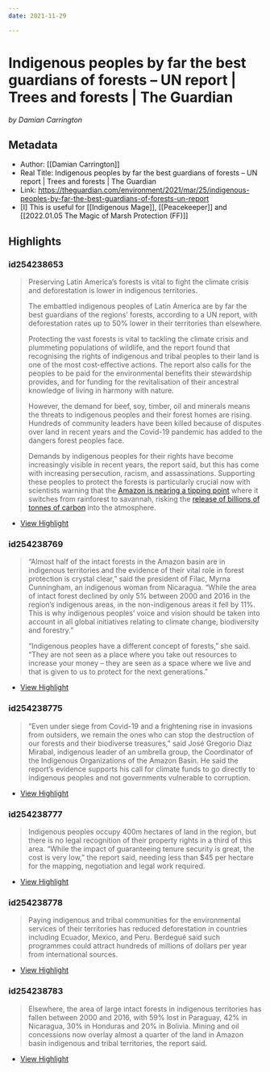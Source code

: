 ```yaml
---
date: 2021-11-29

---
```

# Indigenous peoples by far the best guardians of forests – UN report | Trees and forests | The Guardian
<cite>by Damian Carrington</cite>

## Metadata
- Author: [[Damian Carrington]]
- Real Title: Indigenous peoples by far the best guardians of forests – UN report | Trees and forests | The Guardian
- Link: https://theguardian.com/environment/2021/mar/25/indigenous-peoples-by-far-the-best-guardians-of-forests-un-report
- [I] This is useful for [[Indigenous Mage]], [[Peacekeeper]] and [[2022.01.05 The Magic of Marsh Protection (FF)]]

## Highlights

### id254238653

> Preserving Latin America’s forests is vital to fight the climate crisis and deforestation is lower in indigenous territories.
> 
> The embattled indigenous peoples of Latin America are by far the best guardians of the regions’ forests, according to a UN report, with deforestation rates up to 50% lower in their territories than elsewhere.
> 
> Protecting the vast forests is vital to tackling the climate crisis and plummeting populations of wildlife, and the report found that recognising the rights of indigenous and tribal peoples to their land is one of the most cost-effective actions. The report also calls for the peoples to be paid for the environmental benefits their stewardship provides, and for funding for the revitalisation of their ancestral knowledge of living in harmony with nature.
> 
> However, the demand for beef, soy, timber, oil and minerals means the threats to indigenous peoples and their forest homes are rising. Hundreds of community leaders have been killed because of disputes over land in recent years and the Covid-19 pandemic has added to the dangers forest peoples face.
> 
> Demands by indigenous peoples for their rights have become increasingly visible in recent years, the report said, but this has come with increasing persecution, racism, and assassinations. Supporting these peoples to protect the forests is particularly crucial now with scientists warning that the [Amazon is nearing a tipping point](https://www.theguardian.com/environment/2020/oct/05/amazon-near-tipping-point-of-switching-from-rainforest-to-savannah-study) where it switches from rainforest to savannah, risking the [release of billions of tonnes of carbon](https://www.theguardian.com/environment/2019/oct/23/amazon-rainforest-close-to-irreversible-tipping-point) into the atmosphere.

 * [View Highlight](https://theguardian.com/environment/2021/mar/25/indigenous-peoples-by-far-the-best-guardians-of-forests-un-report?__readwiseLocation=0%2F1%2F0%2F0%2F0%2F8%3A0%2C6%2F0%2F0%2F0%2F9%2F0%2F0%2F0%2F8%3A0#:~:text=This%20article%20is%20more%20than%2Cof%20carbon%20into%20the%20atmosphere.)

### id254238769

> “Almost half of the intact forests in the Amazon basin are in indigenous territories and the evidence of their vital role in forest protection is crystal clear,” said the president of Filac, Myrna Cunningham, an indigenous woman from Nicaragua. “While the area of intact forest declined by only 5% between 2000 and 2016 in the region’s indigenous areas, in the non-indigenous areas it fell by 11%. This is why indigenous peoples’ voice and vision should be taken into account in all global initiatives relating to climate change, biodiversity and forestry.”
> 
> “Indigenous peoples have a different concept of forests,” she said. “They are not seen as a place where you take out resources to increase your money – they are seen as a space where we live and that is given to us to protect for the next generations.”

 * [View Highlight](https://theguardian.com/environment/2021/mar/25/indigenous-peoples-by-far-the-best-guardians-of-forests-un-report?__readwiseLocation=0%2F8%2F0%2F0%2F0%2F9%2F0%2F0%2F0%2F8%3A0%2C0%2F9%2F0%2F0%2F0%2F9%2F0%2F0%2F0%2F8%3A252#:~:text=%E2%80%9CAlmost%20half%20of%20the%20intact%2Cprotect%20for%20the%20next%20generations.%E2%80%9D)

### id254238775

> “Even under siege from Covid-19 and a frightening rise in invasions from outsiders, we remain the ones who can stop the destruction of our forests and their biodiverse treasures,” said José Gregorio Diaz Mirabal, indigenous leader of an umbrella group, the Coordinator of the Indigenous Organizations of the Amazon Basin. He said the report’s evidence supports his call for climate funds to go directly to indigenous peoples and not governments vulnerable to corruption.

 * [View Highlight](https://theguardian.com/environment/2021/mar/25/indigenous-peoples-by-far-the-best-guardians-of-forests-un-report?__readwiseLocation=0%2F12%2F0%2F0%2F0%2F9%2F0%2F0%2F0%2F8%3A0%2C13%2F0%2F0%2F0%2F9%2F0%2F0%2F0%2F8%3A0#:~:text=%E2%80%9CEven%20under%20siege%20from%20Covid-19%2Cnot%20governments%20vulnerable%20to%20corruption.)

### id254238777

> Indigenous peoples occupy 400m hectares of land in the region, but there is no legal recognition of their property rights in a third of this area. “While the impact of guaranteeing tenure security is great, the cost is very low,” the report said, needing less than $45 per hectare for the mapping, negotiation and legal work required.

 * [View Highlight](https://theguardian.com/environment/2021/mar/25/indigenous-peoples-by-far-the-best-guardians-of-forests-un-report?__readwiseLocation=0%2F15%2F0%2F0%2F0%2F9%2F0%2F0%2F0%2F8%3A0%2C16%2F0%2F0%2F0%2F9%2F0%2F0%2F0%2F8%3A0#:~:text=Indigenous%20peoples%20occupy%20400m%20hectares%2Cnegotiation%20and%20legal%20work%20required.)

### id254238778

> Paying indigenous and tribal communities for the environmental services of their territories has reduced deforestation in countries including Ecuador, Mexico, and Peru. Berdegué said such programmes could attract hundreds of millions of dollars per year from international sources.

 * [View Highlight](https://theguardian.com/environment/2021/mar/25/indigenous-peoples-by-far-the-best-guardians-of-forests-un-report?__readwiseLocation=0%2F17%2F0%2F0%2F0%2F9%2F0%2F0%2F0%2F8%3A0%2C18%2F0%2F0%2F0%2F9%2F0%2F0%2F0%2F8%3A0#:~:text=Paying%20indigenous%20and%20tribal%20communities%2Cper%20year%20from%20international%20sources.)

### id254238783

> Elsewhere, the area of large intact forests in indigenous territories has fallen between 2000 and 2016, with 59% lost in Paraguay, 42% in Nicaragua, 30% in Honduras and 20% in Bolivia. Mining and oil concessions now overlay almost a quarter of the land in Amazon basin indigenous and tribal territories, the report said.

 * [View Highlight](https://theguardian.com/environment/2021/mar/25/indigenous-peoples-by-far-the-best-guardians-of-forests-un-report?__readwiseLocation=0%2F20%2F0%2F0%2F0%2F9%2F0%2F0%2F0%2F8%3A0%2C0%2F20%2F0%2F0%2F0%2F9%2F0%2F0%2F0%2F8%3A320#:~:text=Elsewhere%2C%20the%20area%20of%20large%2Ctribal%20territories%2C%20the%20report%20said.)

